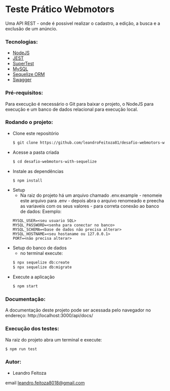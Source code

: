 # Teste Prático Webmotors

Uma API REST - onde é possivel realizar o cadastro, a edição, a busca e a exclusão de um anúncio.

### Tecnologias:

- [NodeJS](https://nodejs.org/en/)
- [JEST](https://jestjs.io/pt-BR/)
- [SuperTest](https://github.com/visionmedia/supertest#readme)
- [MySQL](https://www.mysql.com/)
- [Sequelize ORM](https://sequelize.org/master/)
- [Swagger](https://www.npmjs.com/package/swagger-autogen)

### Pré-requisitos:

Para execução é necessário o Git para baixar o projeto, o NodeJS para execução e um banco de dados relacional para execução local.

### Rodando o projeto:

- Clone este repositório
  ```bash
  $ git clone https://github.com/leandroFeitoza81/desafio-webmotors-with-sequelize
  ```
- Acesse a pasta criada
  ```bash
  $ cd desafio-webmotors-with-sequelize
  ```
- Instale as dependências
  ```bash
  $ npm install
  ```
- Setup
  - Na raiz do projeto há um arquivo chamado .env.example - renomeie este arquivo para .env - depois abra o arquivo renomeado e preecha as variaveis com os seus valores - para correta conexão ao banco de dados:
    Exemplo:
  ```console
  MYSQL_USER=<seu usuario SQL>
  MYSQL_PASSWORD=<senha para conectar no banco>
  MYSQL_SCHEMA=<base de dados não precisa alterar>
  MYSQL_HOSTNAME=<seu hostaname ou 127.0.0.1>
  PORT=<não precisa alterar>
  ```
- Setup do banco de dados
  - no terminal execute:
  ```bash
  $ npx sequelize db:create
  $ npx sequelize db:migrate
  ```
- Execute a aplicação
  ```bash
  $ npm start
  ```

### Documentação:

A documentação deste projeto pode ser acessada pelo navegador no endereço: http://localhost:3000/api/docs/

### Execução dos testes:

Na raiz do projeto abra um terminal e execute:

```bash
$ npm run test
```

### Autor:

- Leandro Feitoza

email leandro.feitoza8018@gmail.com
